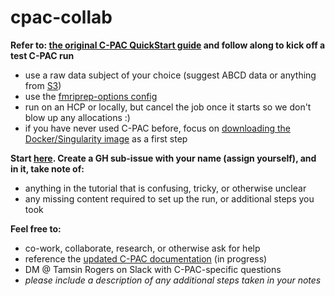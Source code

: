 # cpac-collab

**Refer to: [the original C-PAC QuickStart guide](https://fcp-indi.github.io/docs/latest/user/quick) and follow along to kick off a test C-PAC run**
- use a raw data subject of your choice (suggest ABCD data or anything from [S3](https://fcp-indi.s3.amazonaws.com/index.html#data/Projects/))
- use the [fmriprep-options config](https://fcp-indi.github.io/docs/latest/user/pipelines/preconfig)
- run on an HCP or locally, but cancel the job once it starts so we don't blow up any allocations :)
- if you have never used C-PAC before, focus on [downloading the Docker/Singularity image](https://fcp-indi.github.io/docs/latest/user/quick#:~:text=for%20those%20packages.-,Download%20/%20Upgrade%20C%2DPAC%20with%20cpac,-%C2%B6) as a first step

**Start [here](https://github.com/tamsinrogers/cpac-collab/issues/1). Create a GH sub-issue with your name (assign yourself), and in it, take note of:**
- anything in the tutorial that is confusing, tricky, or otherwise unclear
- any missing content required to set up the run, or additional steps you took

**Feel free to:**
- co-work, collaborate, research, or otherwise ask for help
- reference the [updated C-PAC documentation](https://fcp-indi.github.io/cpac-docs/index.html) (in progress)
- DM @ Tamsin Rogers on Slack with C-PAC-specific questions
- *please include a description of any additional steps taken in your notes*
